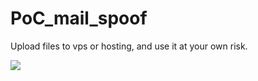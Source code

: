 # PoC_mail_spoof

Upload files to vps or hosting, and use it at your own risk.

<img src="https://i.imgur.com/ghUq5eA.png"/>
